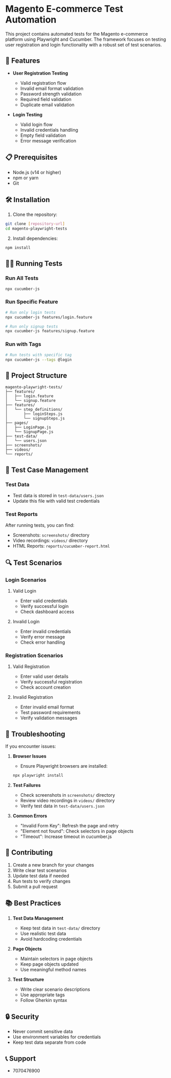 # Magento E-commerce Test Automation

This project contains automated tests for the Magento e-commerce platform using Playwright and Cucumber. The framework focuses on testing user registration and login functionality with a robust set of test scenarios.

## 🚀 Features

- **User Registration Testing**

  - Valid registration flow
  - Invalid email format validation
  - Password strength validation
  - Required field validation
  - Duplicate email validation

- **Login Testing**
  - Valid login flow
  - Invalid credentials handling
  - Empty field validation
  - Error message verification

## 📋 Prerequisites

- Node.js (v14 or higher)
- npm or yarn
- Git

## 🛠️ Installation

1. Clone the repository:

```bash
git clone [repository-url]
cd magento-playwright-tests
```

2. Install dependencies:

```bash
npm install
```

## 🏃‍♂️ Running Tests

### Run All Tests

```bash
npx cucumber-js
```

### Run Specific Feature

```bash
# Run only login tests
npx cucumber-js features/login.feature

# Run only signup tests
npx cucumber-js features/signup.feature
```

### Run with Tags

```bash
# Run tests with specific tag
npx cucumber-js --tags @login
```

## 📁 Project Structure

```
magento-playwright-tests/
├── features/
│   ├── login.feature
│   └── signup.feature
├── features/
│   └── step_definitions/
│       ├── loginSteps.js
│       └── signupSteps.js
├── pages/
│   ├── LoginPage.js
│   └── SignupPage.js
├── test-data/
│   └── users.json
├── screenshots/
├── videos/
└── reports/
```

## 📝 Test Case Management

### Test Data

- Test data is stored in `test-data/users.json`
- Update this file with valid test credentials

### Test Reports

After running tests, you can find:

- Screenshots: `screenshots/` directory
- Video recordings: `videos/` directory
- HTML Reports: `reports/cucumber-report.html`

## 🔍 Test Scenarios

### Login Scenarios

1. Valid Login

   - Enter valid credentials
   - Verify successful login
   - Check dashboard access

2. Invalid Login
   - Enter invalid credentials
   - Verify error message
   - Check error handling

### Registration Scenarios

1. Valid Registration

   - Enter valid user details
   - Verify successful registration
   - Check account creation

2. Invalid Registration
   - Enter invalid email format
   - Test password requirements
   - Verify validation messages

## 🐛 Troubleshooting

If you encounter issues:

1. **Browser Issues**

   - Ensure Playwright browsers are installed:

   ```bash
   npx playwright install
   ```

2. **Test Failures**

   - Check screenshots in `screenshots/` directory
   - Review video recordings in `videos/` directory
   - Verify test data in `test-data/users.json`

3. **Common Errors**
   - "Invalid Form Key": Refresh the page and retry
   - "Element not found": Check selectors in page objects
   - "Timeout": Increase timeout in cucumber.js

## 🤝 Contributing

1. Create a new branch for your changes
2. Write clear test scenarios
3. Update test data if needed
4. Run tests to verify changes
5. Submit a pull request

## 📚 Best Practices

1. **Test Data Management**

   - Keep test data in `test-data/` directory
   - Use realistic test data
   - Avoid hardcoding credentials

2. **Page Objects**

   - Maintain selectors in page objects
   - Keep page objects updated
   - Use meaningful method names

3. **Test Structure**
   - Write clear scenario descriptions
   - Use appropriate tags
   - Follow Gherkin syntax

## 🔒 Security

- Never commit sensitive data
- Use environment variables for credentials
- Keep test data separate from code

## 📞 Support

 - 7070476900
